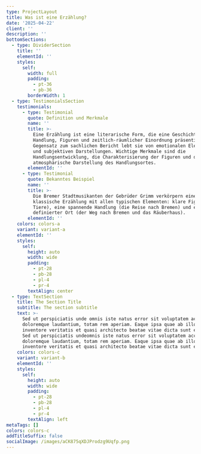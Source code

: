 ```yaml
---
type: ProjectLayout
title: Was ist eine Erzählung?
date: '2025-04-22'
client: ''
description: ''
bottomSections:
  - type: DividerSection
    title: ''
    elementId: ''
    styles:
      self:
        width: full
        padding:
          - pt-36
          - pb-36
        borderWidth: 1
  - type: TestimonialsSection
    testimonials:
      - type: Testimonial
        quote: Definition und Merkmale
        name: ''
        title: >-
          Eine Erzählung ist eine literarische Form, die eine Geschichte mit
          Handlung, Figuren und zeitlich-räumlicher Einordnung präsentiert. Im
          Gegensatz zum sachlichen Bericht lebt sie von emotionalen Elementen
          und subjektiven Darstellungen. Wichtige Merkmale sind die
          Handlungsentwicklung, die Charakterisierung der Figuren und die
          atmosphärische Darstellung des Handlungsortes.
        elementId: ''
      - type: Testimonial
        quote: Bekanntes Beispiel
        name: ''
        title: >-
          Die Bremer Stadtmusikanten der Gebrüder Grimm verkörpern eine
          klassische Erzählung mit allen typischen Elementen: klare Figuren (die
          Tiere), eine spannende Handlung (die Reise nach Bremen) und ein
          definierter Ort (der Weg nach Bremen und das Räuberhaus).
        elementId: ''
    colors: colors-a
    variant: variant-a
    elementId: ''
    styles:
      self:
        height: auto
        width: wide
        padding:
          - pt-28
          - pb-28
          - pl-4
          - pr-4
        textAlign: center
  - type: TextSection
    title: The Section Title
    subtitle: The section subtitle
    text: >-
      Sed ut perspiciatis unde omnis iste natus error sit voluptatem accusantium
      doloremque laudantium, totam rem aperiam. Eaque ipsa quae ab illo
      inventore veritatis et quasi architecto beatae vitae dicta sunt explicabo.
      Sed ut perspiciatis undeomnis iste natus error sit voluptatem accusantium
      doloremque laudantium, totam rem aperiam. Eaque ipsa quae ab illo
      inventore veritatis et quasi architecto beatae vitae dicta sunt explicabo.
    colors: colors-c
    variant: variant-b
    elementId: ''
    styles:
      self:
        height: auto
        width: wide
        padding:
          - pt-28
          - pb-28
          - pl-4
          - pr-4
        textAlign: left
metaTags: []
colors: colors-c
addTitleSuffix: false
socialImage: /images/aCK875qXDJProdzg9Uqfp.png
---
```



